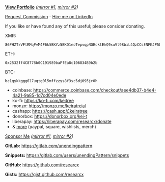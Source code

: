 **[View Portfolio](https://identify.us.to/researcx)** *([mirror #1](https://archive.today/newest/https://identify.us.to/researcx), [mirror #2](http://archiveiya74codqgiixo33q62qlrqtkgmcitqx5u2oeqnmn5bpcbiyd.onion/newest/https://identify.us.to/researcx))*

[Request Commission](https://tellonym.me/keiratree) - [Hire me on LinkedIn](https://www.linkedin.com/in/keitree)

If you like or have found any of this useful; please consider donating.

XMR: 

	86PHZTrVFtRMqPvM4F6k5BKYz5EKD1eoTepvqpNGEcktEkQ9xuVt98biL4QzCCsENFKJP58nPTPbyB6CG33gy5FWDxacA1A
ETH:

	0x2532ff4C8778b0C191989baFfEa8c106834B9b2b
BTC: 

	bc1qykkggg6l7uqtg0l5mffzzys8f3sc5dj095jr0h
	
* coinbase: https://commerce.coinbase.com/checkout/aee4db37-b4e4-4a21-9a85-1d7cd04e0ede
* ko-fi: https://ko-fi.com/keitree
* monzo: https://monzo.me/keiratreial
* cashapp: https://cash.app/£keiratree
* donorbox: https://donorbox.org/kei-t
* liberapay: https://liberapay.com/researcx/donate
* & [more](https://linktr.ee/keitree) (paypal, square, wishlists, merch)

[Sponsor Me](https://linktr.ee/keitree) *([mirror #1](https://archive.today/newest/https://linktr.ee/keitree), [mirror #2](http://archiveiya74codqgiixo33q62qlrqtkgmcitqx5u2oeqnmn5bpcbiyd.onion/newest/https://linktr.ee/keitree))*


**GitLab:** https://gitlab.com/unendingpattern

**Snippets:** https://gitlab.com/users/unendingPattern/snippets


**GitHub:** https://github.com/researcx

**Gists:** https://gist.github.com/researcx
